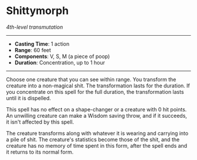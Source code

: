 # Shittymorph
*4th-level transmutation*
___
- **Casting Time**: 1 action
- **Range**: 60 feet
- **Components**: V, S, M (a piece of poop)
- **Duration**: Concentration, up to 1 hour
---
Choose one creature that you can see within range. You transform the creature into a non-magical shit. The transformation
lasts for the duration. If you concentrate on this spell for the full duration, the transformation lasts until it is
dispelled.

This spell has no effect on a shape-changer or a creature with 0 hit points. An unwilling creature can make a Wisdom
saving throw, and if it succeeds, it isn't affected by this spell.

The creature transforms along with whatever it is wearing and carrying into a pile of shit. The creature's statistics
become those of the shit, and the creature has no memory of time spent in this form, after the spell ends and it returns
to its normal form.